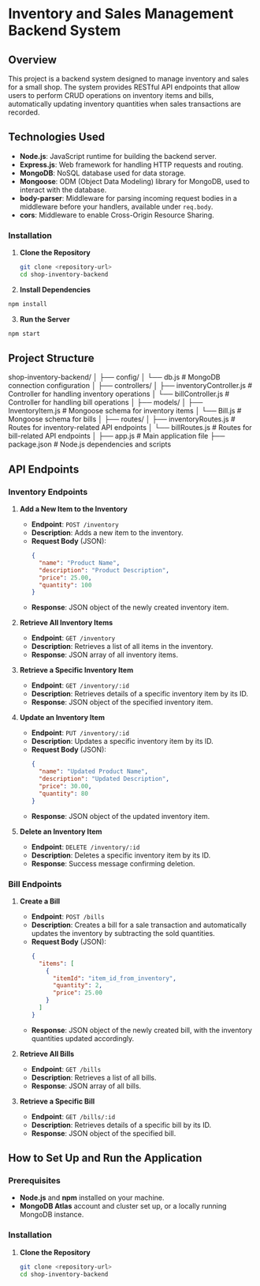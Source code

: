 # Inventory and Sales Management Backend System

## Overview

This project is a backend system designed to manage inventory and sales for a small shop. The system provides RESTful API endpoints that allow users to perform CRUD operations on inventory items and bills, automatically updating inventory quantities when sales transactions are recorded.

## Technologies Used

- **Node.js**: JavaScript runtime for building the backend server.
- **Express.js**: Web framework for handling HTTP requests and routing.
- **MongoDB**: NoSQL database used for data storage.
- **Mongoose**: ODM (Object Data Modeling) library for MongoDB, used to interact with the database.
- **body-parser**: Middleware for parsing incoming request bodies in a middleware before your handlers, available under `req.body`.
- **cors**: Middleware to enable Cross-Origin Resource Sharing.

### Installation

1. **Clone the Repository**
   ```bash
   git clone <repository-url>
   cd shop-inventory-backend
   ```
2. **Install Dependencies**
```bash
npm install
```
3. **Run the Server**
```bash
npm start
```
  

## Project Structure

shop-inventory-backend/
│
├── config/
│ └── db.js # MongoDB connection configuration
│
├── controllers/
│ ├── inventoryController.js # Controller for handling inventory operations
│ └── billController.js # Controller for handling bill operations
│
├── models/
│ ├── InventoryItem.js # Mongoose schema for inventory items
│ └── Bill.js # Mongoose schema for bills
│
├── routes/
│ ├── inventoryRoutes.js # Routes for inventory-related API endpoints
│ └── billRoutes.js # Routes for bill-related API endpoints
│
├── app.js # Main application file
├── package.json # Node.js dependencies and scripts

## API Endpoints

### Inventory Endpoints

1. **Add a New Item to the Inventory**
   - **Endpoint**: `POST /inventory`
   - **Description**: Adds a new item to the inventory.
   - **Request Body** (JSON):
     ```json
     {
       "name": "Product Name",
       "description": "Product Description",
       "price": 25.00,
       "quantity": 100
     }
     ```
   - **Response**: JSON object of the newly created inventory item.

2. **Retrieve All Inventory Items**
   - **Endpoint**: `GET /inventory`
   - **Description**: Retrieves a list of all items in the inventory.
   - **Response**: JSON array of all inventory items.

3. **Retrieve a Specific Inventory Item**
   - **Endpoint**: `GET /inventory/:id`
   - **Description**: Retrieves details of a specific inventory item by its ID.
   - **Response**: JSON object of the specified inventory item.

4. **Update an Inventory Item**
   - **Endpoint**: `PUT /inventory/:id`
   - **Description**: Updates a specific inventory item by its ID.
   - **Request Body** (JSON):
     ```json
     {
       "name": "Updated Product Name",
       "description": "Updated Description",
       "price": 30.00,
       "quantity": 80
     }
     ```
   - **Response**: JSON object of the updated inventory item.

5. **Delete an Inventory Item**
   - **Endpoint**: `DELETE /inventory/:id`
   - **Description**: Deletes a specific inventory item by its ID.
   - **Response**: Success message confirming deletion.

### Bill Endpoints

1. **Create a Bill**
   - **Endpoint**: `POST /bills`
   - **Description**: Creates a bill for a sale transaction and automatically updates the inventory by subtracting the sold quantities.
   - **Request Body** (JSON):
     ```json
     {
       "items": [
         {
           "itemId": "item_id_from_inventory",
           "quantity": 2,
           "price": 25.00
         }
       ]
     }
     ```
   - **Response**: JSON object of the newly created bill, with the inventory quantities updated accordingly.

2. **Retrieve All Bills**
   - **Endpoint**: `GET /bills`
   - **Description**: Retrieves a list of all bills.
   - **Response**: JSON array of all bills.

3. **Retrieve a Specific Bill**
   - **Endpoint**: `GET /bills/:id`
   - **Description**: Retrieves details of a specific bill by its ID.
   - **Response**: JSON object of the specified bill.

## How to Set Up and Run the Application

### Prerequisites
- **Node.js** and **npm** installed on your machine.
- **MongoDB Atlas** account and cluster set up, or a locally running MongoDB instance.

### Installation

1. **Clone the Repository**
   ```bash
   git clone <repository-url>
   cd shop-inventory-backend
